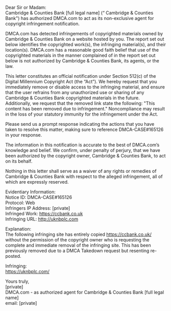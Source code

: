 Dear Sir or Madam:  
Cambridge &amp; Counties Bank [full legal name] (“ Cambridge &amp; Counties Bank") has authorized DMCA.com to act as its non-exclusive agent for copyright infringement notification.
 
DMCA.com has detected infringements of copyrighted materials owned by Cambridge &amp; Counties Bank on a website hosted by you. The report set out below identifies the copyrighted work(s), the infringing material(s), and their location(s). DMCA.com has a reasonable good faith belief that use of the copyrighted materials in the manner complained of in the report set out below is not authorized by Cambridge &amp; Counties Bank, its agents, or the law.
 
This letter constitutes an official notification under Section 512(c) of the Digital Millennium Copyright Act (the “Act”). We hereby request that you immediately remove or disable access to the infringing material, and ensure that the user refrains from any unauthorized use or sharing of any Cambridge &amp; Counties Bank copyrighted materials in the future. Additionally, we request that the removed link state the following: "This content has been removed due to infringement." Noncompliance may result in the loss of your statutory immunity for the infringement under the Act.
 
Please send us a prompt response indicating the actions that you have taken to resolve this matter, making sure to reference DMCA-CASE#165126 in your response.
 
The information in this notification is accurate to the best of DMCA.com’s knowledge and belief. We confirm, under penalty of perjury, that we have been authorized by the copyright owner, Cambridge &amp; Counties Bank, to act on its behalf.
 
Nothing in this letter shall serve as a waiver of any rights or remedies of Cambridge &amp; Counties Bank with respect to the alleged infringement, all of which are expressly reserved.
 
Evidentiary Information:  
Notice ID: DMCA-CASE#165126  
Protocol: Web  
Infringers IP Address: [private]  
Infringed Work: https://ccbank.co.uk  
Infringing URL: http://uknbplc.com  
 
Explanation:  
The following infringing site has entirely copied https://ccbank.co.uk/ without the permission of the copyright owner who is requesting the complete and immediate removal of the infringing site. This has been previously removed due to a DMCA Takedown request but resenting re-posted.

Infringing:  
https://uknbplc.com/
 
 

Yours truly,  
[private]  
DMCA.com - as authorized agent for Cambridge &amp; Counties Bank [full legal name]  
email: [private]
